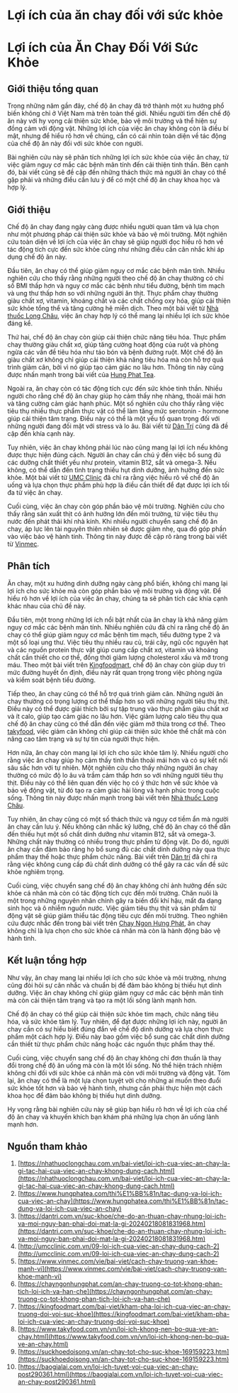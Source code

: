 # Lợi ích của ăn chay đối với sức khỏe

# Lợi ích của Ăn Chay Đối Với Sức Khỏe

## Giới thiệu tổng quan

Trong những năm gần đây, chế độ ăn chay đã trở thành một xu hướng phổ biến không chỉ ở Việt Nam mà trên toàn thế giới. Nhiều người tìm đến chế độ ăn này với hy vọng cải thiện sức khỏe, bảo vệ môi trường và thể hiện sự đồng cảm với động vật. Những lợi ích của việc ăn chay không còn là điều bí mật, nhưng để hiểu rõ hơn về chúng, cần có cái nhìn toàn diện về tác động của chế độ ăn này đối với sức khỏe con người.

Bài nghiên cứu này sẽ phân tích những lợi ích sức khỏe của việc ăn chay, từ việc giảm nguy cơ mắc các bệnh mãn tính đến cải thiện tinh thần. Bên cạnh đó, bài viết cũng sẽ đề cập đến những thách thức mà người ăn chay có thể gặp phải và những điều cần lưu ý để có một chế độ ăn chay khoa học và hợp lý.

## Giới thiệu

Chế độ ăn chay đang ngày càng được nhiều người quan tâm và lựa chọn như một phương pháp cải thiện sức khỏe và bảo vệ môi trường. Một nghiên cứu toàn diện về lợi ích của việc ăn chay sẽ giúp người đọc hiểu rõ hơn về tác động tích cực đến sức khỏe cũng như những điều cần cân nhắc khi áp dụng chế độ ăn này.

Đầu tiên, ăn chay có thể giúp giảm nguy cơ mắc các bệnh mãn tính. Nhiều nghiên cứu cho thấy rằng những người theo chế độ ăn chay thường có chỉ số BMI thấp hơn và nguy cơ mắc các bệnh như tiểu đường, bệnh tim mạch và ung thư thấp hơn so với những người ăn thịt. Thực phẩm chay thường giàu chất xơ, vitamin, khoáng chất và các chất chống oxy hóa, giúp cải thiện sức khỏe tổng thể và tăng cường hệ miễn dịch. Theo một bài viết từ [Nhà thuốc Long Châu](https://nhathuoclongchau.com.vn/bai-viet/loi-ich-cua-viec-an-chay-la-gi-tac-hai-cua-viec-an-chay-khong-dung-cach.html), việc ăn chay hợp lý có thể mang lại nhiều lợi ích sức khỏe đáng kể.

Thứ hai, chế độ ăn chay còn giúp cải thiện chức năng tiêu hóa. Thực phẩm chay thường giàu chất xơ, giúp tăng cường hoạt động của ruột và phòng ngừa các vấn đề tiêu hóa như táo bón và bệnh đường ruột. Một chế độ ăn giàu chất xơ không chỉ giúp cải thiện khả năng tiêu hóa mà còn hỗ trợ quá trình giảm cân, bởi vì nó giúp tạo cảm giác no lâu hơn. Thông tin này cũng được nhấn mạnh trong bài viết của [Hung Phat Tea](https://www.hungphatea.com/thi%E1%BB%81n/tac-dung-va-loi-ich-cua-viec-an-chay).

Ngoài ra, ăn chay còn có tác động tích cực đến sức khỏe tinh thần. Nhiều người cho rằng chế độ ăn chay giúp họ cảm thấy nhẹ nhàng, thoải mái hơn và tăng cường cảm giác hạnh phúc. Một số nghiên cứu cho thấy rằng việc tiêu thụ nhiều thực phẩm thực vật có thể làm tăng mức serotonin - hormone giúp cải thiện tâm trạng. Điều này có thể là một yếu tố quan trọng đối với những người đang đối mặt với stress và lo âu. Bài viết từ [Dân Trí](https://dantri.com.vn/suc-khoe/che-do-an-thuan-chay-nhung-loi-ich-va-moi-nguy-ban-phai-doi-mat-la-gi-20240218081831968.htm) cũng đã đề cập đến khía cạnh này.

Tuy nhiên, việc ăn chay không phải lúc nào cũng mang lại lợi ích nếu không được thực hiện đúng cách. Người ăn chay cần chú ý đến việc bổ sung đủ các dưỡng chất thiết yếu như protein, vitamin B12, sắt và omega-3. Nếu không, có thể dẫn đến tình trạng thiếu hụt dinh dưỡng, ảnh hưởng đến sức khỏe. Một bài viết từ [UMC Clinic](http://umcclinic.com.vn/09-loi-ich-cua-viec-an-chay-dung-cach-2) đã chỉ ra rằng việc hiểu rõ về chế độ ăn uống và lựa chọn thực phẩm phù hợp là điều cần thiết để đạt được lợi ích tối đa từ việc ăn chay.

Cuối cùng, việc ăn chay còn góp phần bảo vệ môi trường. Nghiên cứu cho thấy rằng sản xuất thịt có ảnh hưởng lớn đến môi trường, từ việc tiêu thụ nước đến phát thải khí nhà kính. Khi nhiều người chuyển sang chế độ ăn chay, áp lực lên tài nguyên thiên nhiên sẽ được giảm nhẹ, qua đó góp phần vào việc bảo vệ hành tinh. Thông tin này được đề cập rõ ràng trong bài viết từ [Vinmec](https://www.vinmec.com/vie/bai-viet/cach-chay-truong-van-khoe-manh-vi).

## Phân tích

Ăn chay, một xu hướng dinh dưỡng ngày càng phổ biến, không chỉ mang lại lợi ích cho sức khỏe mà còn góp phần bảo vệ môi trường và động vật. Để hiểu rõ hơn về lợi ích của việc ăn chay, chúng ta sẽ phân tích các khía cạnh khác nhau của chủ đề này.

Đầu tiên, một trong những lợi ích nổi bật nhất của ăn chay là khả năng giảm nguy cơ mắc các bệnh mãn tính. Nhiều nghiên cứu đã chỉ ra rằng chế độ ăn chay có thể giúp giảm nguy cơ mắc bệnh tim mạch, tiểu đường type 2 và một số loại ung thư. Việc tiêu thụ nhiều rau củ, trái cây, ngũ cốc nguyên hạt và các nguồn protein thực vật giúp cung cấp chất xơ, vitamin và khoáng chất cần thiết cho cơ thể, đồng thời giảm lượng cholesterol xấu và mỡ trong máu. Theo một bài viết trên [Kingfoodmart](https://kingfoodmart.com/bai-viet/kham-pha-loi-ich-cua-viec-an-chay-truong-doi-voi-suc-khoe), chế độ ăn chay còn giúp duy trì mức đường huyết ổn định, điều này rất quan trọng trong việc phòng ngừa và kiểm soát bệnh tiểu đường.

Tiếp theo, ăn chay cũng có thể hỗ trợ quá trình giảm cân. Những người ăn chay thường có trọng lượng cơ thể thấp hơn so với những người tiêu thụ thịt. Điều này có thể được giải thích bởi sự tập trung vào thực phẩm giàu chất xơ và ít calo, giúp tạo cảm giác no lâu hơn. Việc giảm lượng calo tiêu thụ qua chế độ ăn chay cũng có thể dẫn đến việc giảm mỡ thừa trong cơ thể. Theo [takyfood](https://www.takyfood.com.vn/vn/loi-ich-khong-nen-bo-qua-ve-an-chay.html), việc giảm cân không chỉ giúp cải thiện sức khỏe thể chất mà còn nâng cao tâm trạng và sự tự tin của người thực hiện.

Hơn nữa, ăn chay còn mang lại lợi ích cho sức khỏe tâm lý. Nhiều người cho rằng việc ăn chay giúp họ cảm thấy tinh thần thoải mái hơn và có sự kết nối sâu sắc hơn với tự nhiên. Một nghiên cứu cho thấy những người ăn chay thường có mức độ lo âu và trầm cảm thấp hơn so với những người tiêu thụ thịt. Điều này có thể liên quan đến việc họ có ý thức hơn về sức khỏe và bảo vệ động vật, từ đó tạo ra cảm giác hài lòng và hạnh phúc trong cuộc sống. Thông tin này được nhấn mạnh trong bài viết trên [Nhà thuốc Long Châu](https://nhathuoclongchau.com.vn/bai-viet/loi-ich-cua-viec-an-chay-la-gi-tac-hai-cua-viec-an-chay-khong-dung-cach.html).

Tuy nhiên, ăn chay cũng có một số thách thức và nguy cơ tiềm ẩn mà người ăn chay cần lưu ý. Nếu không cân nhắc kỹ lưỡng, chế độ ăn chay có thể dẫn đến thiếu hụt một số chất dinh dưỡng như vitamin B12, sắt và omega-3. Những chất này thường có nhiều trong thực phẩm từ động vật. Do đó, người ăn chay cần đảm bảo rằng họ bổ sung đủ các chất dinh dưỡng này qua thực phẩm thay thế hoặc thực phẩm chức năng. Bài viết trên [Dân trí](https://dantri.com.vn/suc-khoe/che-do-an-thuan-chay-nhung-loi-ich-va-moi-nguy-ban-phai-doi-mat-la-gi-20240218081831968.htm) đã chỉ ra rằng việc không cung cấp đủ chất dinh dưỡng có thể gây ra các vấn đề sức khỏe nghiêm trọng.

Cuối cùng, việc chuyển sang chế độ ăn chay không chỉ ảnh hưởng đến sức khỏe cá nhân mà còn có tác động tích cực đến môi trường. Chăn nuôi là một trong những nguyên nhân chính gây ra biến đổi khí hậu, mất đa dạng sinh học và ô nhiễm nguồn nước. Việc giảm tiêu thụ thịt và sản phẩm từ động vật sẽ giúp giảm thiểu tác động tiêu cực đến môi trường. Theo nghiên cứu được nhắc đến trong bài viết trên [Chay Ngon Hưng Phát](https://chayngonhungphat.com/an-chay-truong-co-tot-khong-phan-tich-loi-ich-va-han-che), ăn chay không chỉ là lựa chọn cho sức khỏe cá nhân mà còn là hành động bảo vệ hành tinh.

## Kết luận tổng hợp

Như vậy, ăn chay mang lại nhiều lợi ích cho sức khỏe và môi trường, nhưng cũng đòi hỏi sự cân nhắc và chuẩn bị để đảm bảo không bị thiếu hụt dinh dưỡng. Việc ăn chay không chỉ giúp giảm nguy cơ mắc các bệnh mãn tính mà còn cải thiện tâm trạng và tạo ra một lối sống lành mạnh hơn.

Chế độ ăn chay có thể giúp cải thiện sức khỏe tim mạch, chức năng tiêu hóa, và sức khỏe tâm lý. Tuy nhiên, để đạt được những lợi ích này, người ăn chay cần có sự hiểu biết đúng đắn về chế độ dinh dưỡng và lựa chọn thực phẩm một cách hợp lý. Điều này bao gồm việc bổ sung các chất dinh dưỡng cần thiết từ thực phẩm chức năng hoặc các nguồn thực phẩm thay thế.

Cuối cùng, việc chuyển sang chế độ ăn chay không chỉ đơn thuần là thay đổi trong chế độ ăn uống mà còn là một lối sống. Nó thể hiện trách nhiệm không chỉ đối với sức khỏe cá nhân mà còn với môi trường và động vật. Tóm lại, ăn chay có thể là một lựa chọn tuyệt vời cho những ai muốn theo đuổi sức khỏe tốt hơn và bảo vệ hành tinh, nhưng cần phải thực hiện một cách khoa học để đảm bảo không bị thiếu hụt dinh dưỡng.

Hy vọng rằng bài nghiên cứu này sẽ giúp bạn hiểu rõ hơn về lợi ích của chế độ ăn chay và khuyến khích bạn khám phá những lựa chọn ăn uống lành mạnh hơn.

## Nguồn tham khảo

1. [https://nhathuoclongchau.com.vn/bai-viet/loi-ich-cua-viec-an-chay-la-gi-tac-hai-cua-viec-an-chay-khong-dung-cach.html](https://nhathuoclongchau.com.vn/bai-viet/loi-ich-cua-viec-an-chay-la-gi-tac-hai-cua-viec-an-chay-khong-dung-cach.html)
2. [https://www.hungphatea.com/thi%E1%BB%81n/tac-dung-va-loi-ich-cua-viec-an-chay](https://www.hungphatea.com/thi%E1%BB%81n/tac-dung-va-loi-ich-cua-viec-an-chay)
3. [https://dantri.com.vn/suc-khoe/che-do-an-thuan-chay-nhung-loi-ich-va-moi-nguy-ban-phai-doi-mat-la-gi-20240218081831968.htm](https://dantri.com.vn/suc-khoe/che-do-an-thuan-chay-nhung-loi-ich-va-moi-nguy-ban-phai-doi-mat-la-gi-20240218081831968.htm)
4. [http://umcclinic.com.vn/09-loi-ich-cua-viec-an-chay-dung-cach-2](http://umcclinic.com.vn/09-loi-ich-cua-viec-an-chay-dung-cach-2)
5. [https://www.vinmec.com/vie/bai-viet/cach-chay-truong-van-khoe-manh-vi](https://www.vinmec.com/vie/bai-viet/cach-chay-truong-van-khoe-manh-vi)
6. [https://chayngonhungphat.com/an-chay-truong-co-tot-khong-phan-tich-loi-ich-va-han-che](https://chayngonhungphat.com/an-chay-truong-co-tot-khong-phan-tich-loi-ich-va-han-che)
7. [https://kingfoodmart.com/bai-viet/kham-pha-loi-ich-cua-viec-an-chay-truong-doi-voi-suc-khoe](https://kingfoodmart.com/bai-viet/kham-pha-loi-ich-cua-viec-an-chay-truong-doi-voi-suc-khoe)
8. [https://www.takyfood.com.vn/vn/loi-ich-khong-nen-bo-qua-ve-an-chay.html](https://www.takyfood.com.vn/vn/loi-ich-khong-nen-bo-qua-ve-an-chay.html)
9. [https://suckhoedoisong.vn/an-chay-tot-cho-suc-khoe-169159223.htm](https://suckhoedoisong.vn/an-chay-tot-cho-suc-khoe-169159223.htm)
10. [https://baogialai.com.vn/loi-ich-tuyet-voi-cua-viec-an-chay-post290361.html](https://baogialai.com.vn/loi-ich-tuyet-voi-cua-viec-an-chay-post290361.html)
